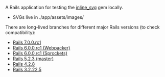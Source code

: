 A Rails application for testing the
[inline_svg](https://github.com/jamesmartin/inline_svg) gem locally.

* SVGs live in ./app/assets/images/

There are long-lived branches for different major Rails versions (to check
compatibility):

* [Rails 7.0.0.rc1](https://github.com/jamesmartin/inline_svg_test_app/tree/rails7)
* [Rails 6.0.0.rc1 (Webpacker)](https://github.com/jamesmartin/inline_svg_test_app/tree/rails6-webpacker)
* [Rails 6.0.0.rc1 (Sprockets)](https://github.com/jamesmartin/inline_svg_test_app/tree/rails6)
* [Rails 5.2.3 (master)](https://github.com/jamesmartin/inline_svg_test_app/tree/master)
* [Rails 4.2.8](https://github.com/jamesmartin/inline_svg_test_app/tree/rails4)
* [Rails 3.2.22.5](https://github.com/jamesmartin/inline_svg_test_app/tree/rails3)

